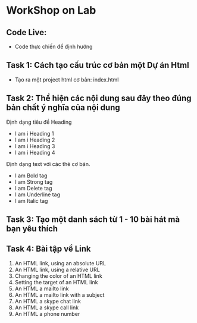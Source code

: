 # WorkShop on Lab

## Code Live:

- Code thực chiến để định hướng

## Task 1: Cách tạo cấu trúc cơ bản một Dự án Html 

- Tạo ra một project html cơ bản: index.html 

## Task 2: Thể hiện các nội dung sau đây theo đúng bản chất ý nghĩa của nội dung

Định dạng tiêu đề Heading 

- I am i Heading 1
- I am i Heading 2
- I am i Heading 3
- I am i Heading 4

Định dạng text với các thẻ cơ bản.

- I am Bold tag
- I am Strong tag
- I am Delete tag
- I am Underline tag
- I am Italic tag


## Task 3: Tạo một danh sách từ 1 - 10 bài hát mà bạn yêu thích

## Task 4: Bài tập về Link


1. An HTML link, using an absolute URL
2. An HTML link, using a relative URL
3. Changing the color of an HTML link
5. Setting the target of an HTML link
8. An HTML a mailto link
9. An HTML a mailto link with a subject
10. An HTML a skype chat link
11. An HTML a skype call link
12. An HTML a phone number

